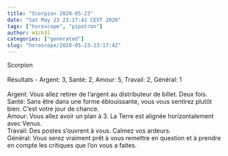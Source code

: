 ```yaml
---
title: "Scorpion 2020-05-23"
date: "Sat May 23 23:17:42 CEST 2020"
tags: ["horoscope", "pipotron"]
author: m1ch3l
categories: ["generated"]
slug: "horoscope/2020-05-23-23:17:42"
---
```


Scorpion<br>
<br>
Résultats - Argent: 3, Santé: 2, Amour: 5, Travail: 2, Général: 1<br>
<br>
Argent:  Vous allez retirer de l’argent au distributeur de billet. Deux fois.<br>
Santé:   Sans être dans une forme éblouissante, vous vous sentirez plutôt bien. C’est votre jour de chance.<br>
Amour:   Vous allez avoir un plan à 3. La Terre est alignée horizontalement avec Venus.<br>
Travail: Des postes s’ouvrent à vous. Calmez vos ardeurs.<br>
Général: Vous serez vraiment prêt à vous remettre en question et à prendre en compte les critiques que l’on vous a faites.<br>
